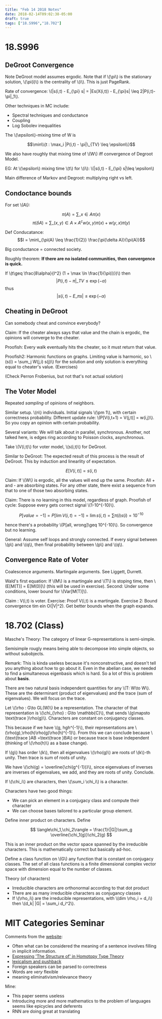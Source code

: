 ```yaml
---
title: "Feb 14 2018 Notes"
date: 2018-02-14T09:02:38-05:00
draft: true
tags: ["18.S996","18.702"]
---
```


# 18.S996

## DeGroot Convergence

Note DeGroot model assumes ergodic. Note that if \\(\pi\\) is the stationary solution,
 \\(\pi(i)\\) is the centrality of \\(i\\). This is just PageRank.

Rate of convergence: \\(|s(i,t) - E\_{\pi} s| = |Es(X(i,t)) - E\_{\pi}s| \leq 2|P(i,t)-\pi|_1\\).

Other techniques in MC include:

* Spectral techniques and conductance
* Coupling
* Log Sobolev inequalities

The \\(\epsilon\\)-mixing time of W is 

$$\min\\{t : \max_i |P(i,t) - \pi|\_{TV} \leq \epsilon\\}$$

We also have roughly that mixing time of \\(W\\) iff convergence of Degroot Model.

EG: At \\(\epsilon\\) mixing time \\(t\\) for \\(i\\): \\(|s(i,t) - E\_{\pi} s|\leq \epsilon\\)

Main difference of Markov and Degroot: multiplying right vs left.

## Condoctance bounds

For set \\(A\\):

$$\pi(A) = \sum\_{x\in A}\pi(x)$$
$$\pi(\delta A) = \sum\_{(x,y)\in A\times A^c} w(x,y)\pi(x) + w(y,x)\pi(y)$$

Def Conducatance: $$I = \min\_{\pi(A) \leq \frac{1}{2}} \frac{\pi(\delta A)}{\pi(A)}$$

Big conductance = connected society.

Roughly theorem: **If there are no isolated communities, then convergence is quick.**

If \\(t\geq \frac{8\alpha}{I^2} (1 + \max \ln \frac{1}{\pi(i)})\\)
then $$|P(i,t) -\pi|\_{TV} \leq \exp(-\alpha) $$ thus 
$$ |s(i,t) - E\_{\pi}s| \leq \exp(-\alpha) $$

## Cheating in DeGroot

Can somebody cheat and convince everybody?

Claim: If the cheater always says that value and the chain is ergodic, the opinions will 
converge to the cheater. 

Proofish: Every walk eventually hits the cheater, so it must return that value.

Proofish2: Harmonic functions on graphs. Limiting value is harmonic, 
so \\(s(i) = \sum_j W(j,i) s(j)\\) for the solution and only solution is everything 
equal to cheater's value. (Exercises)

(Check Perron Frobenius, but not that's not actual solution)

## The Voter Model

Repeated *sampling* of opinions of neighbors. 

Similar setup. \\(n\\) individuals. Initial signals \\(\pm 1\\), with certain correctness
probability.  Different update rule: \\(P[V(i,t+1) = V(j,t)] = w(i,j)\\). 
So you copy an opinion with certain probability. 

Several variants: We will talk about in parallel, synchronous. Another, not talked here,
is edges ring according to Poisson clocks, asynchronous.

Take \\(V(i,t)\\) for voter model, \\(s(i,t)\\) for DeGroot.

Similar to DeGroot: The expected result of this process is the result of DeGroot.
This by induction and linearlity of expectation.

$$ E[V(i,t)] = s(i,t) $$

Claim: If \\(W\\) is ergodic, all the values will end up the same.
Proofish: All + and - are absorbing states. For any other state, there exist a sequence 
from that to one of those two absorbing states.

Claim: There is no learning in this model, regardless of graph.
Proofish of cycle: Suppose every gets correct signal \\(1-10^{-10}\\).

$$P[value = -1]=P[\lim V(i,t) = -1] = \lim s(i,t) = \sum \pi(i)s(i) = 10^{-10}$$

hence there's a probability \\(P[all\, wrong]\geq 10^{-10}\\). So convergence but no learning.

General: Assume self loops and strongly connected. If every signal between \\(p\\) and \\(q\\),
then final probability between \\(p\\) and \\(q\\).

## Convergence Rate of Voter

Coalescence arguments. Martingale arguments.
See Liggett, Durrett.

Wald's first equation: If \\(M\\) is a martingale and \\(T\\) is stoping time,
then \\(E[M(T)] = E[M(0)]\\) (this will be used in exercise).
Second: Under some conditions, lower bound for \\(Var[M(T)]\\).

Claim : V(i,t) is voter. Exercise: Proof V(i,t) is a martingale.
Exercise 2: Bound convergence tim ein O(|V|^2). Get better bounds when the graph expands.

# 18.702 (Class)

Masche's Theory: The category of linear G-representations is semi-simple.

Semisimple rougly means being able to decompose into simple objects, so without subobjects.

Remark: This is kinda useless because it's nonconstructive, and doesn't tell you anything 
about how to go about it.
Even in the abelian case, we needed to find a simultaneous eigenbasis which is hard.
So a lot of this is problem about **basis**.

There are two natural basis independent quantities for any \\(T: W\to W\\).
These are the determinant (product of eigenvalues) and the trace (sum of eigenvalues).
We will focus on the trace. 

Let \\(\rho : G\to GL(W)\\) be a representation. The character of that representation 
is \\(\chi\_{\rho} : G\to \mathbb{C}\\), that sends \\(g\mapsto \text{trace }\rho(g)\\).
Characters are constant on conjugancy classes. 

This because if we have \\(g, hgh^{-1}\\), their representations are 
\\(\rho(g),\rho(h)\rho(g)\rho(h)^{-1}\\). From this we can conclude because 
\\(\text{trace }AB =\text{trace }BA\\) or because trace is base independent (thinking of
\\(\rho(h)\\) as a base change).

If \\(g\\) has order \\(k\\), then all eigenvalues \\(\rho(g)\\) are roots of \\(k\\)-th unity.
Then trace is sum of roots of unity.

We have \\(\chi(g) = \overline{\chi(g^{-1})}\\), since eigenvalues of inverses are inverses 
of eigenvalues, we add, and they are roots of unity. Conclude.

If \\(\chi_i\\) are characters, then \\(\sum_i \chi_i\\) is a character.

Characters have two good things:

* We can pick an element in a conjugacy class and compute their character
* We can choose bases tailored to a particular group element.

Define inner product on characters. Define 

$$ \langle\chi_1,\chi_2\rangle = \frac{1}{|G|}\sum_g \overline{\chi_1(g)}\chi_2(g) $$

This is an inner product on the vector space spanned by the irreducible characters. 
This is mathematically correct but basically ad-hoc.

Define a class function on \\(G\\) any function that is constant on conjugacy classes.
The set of all class functions is a finite dimensional complex vector space with dimension 
equal to the number of classes.

Theory (of characters)

* Irreducible characters are orthonormal according to that dot product
* There are as many irreducible characters as conjugancy classes
* If \\(\rho_i\\) are the irreducible representations, with \\(dim \rho_i = d_i\\)
then \\(d_k| |G| = \sum_i d_i^2\\).

# MIT Categories Seminar

Comments from the [website](http://localhost:1313/post/feb-14-2018-notes/):


* Often what can be considered the meaning of a sentence involves filling in implicit 
information. 
* [Expressing 'The Structure of' in Homotopy Type Theory](https://ncatlab.org/davidcorfield/files/AndTalk2.pdf)
* [lexicalism and pushback](https://golem.ph.utexas.edu/category/2018/02/linguistics_using_category_the.html#c053532)
* Foreign speakers can be parsed to correctness
* Words are *very* flexible
* meaning eliminativism/relevance theory

Mine:

* This paper seems useless
* Introducing more and more mathematics to the problem of languages seems like epicycles and deferents
* RNN are doing great at translating
